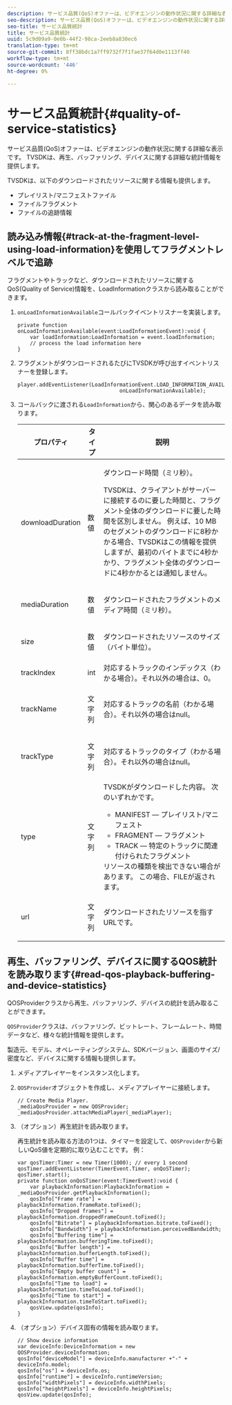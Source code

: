 ```yaml
---
description: サービス品質(QoS)オファーは、ビデオエンジンの動作状況に関する詳細な表示です。 TVSDKは、再生、バッファリング、デバイスに関する詳細な統計情報を提供します。
seo-description: サービス品質(QoS)オファーは、ビデオエンジンの動作状況に関する詳細な表示です。 TVSDKは、再生、バッファリング、デバイスに関する詳細な統計情報を提供します。
seo-title: サービス品質統計
title: サービス品質統計
uuid: 5c9d09a9-0e0b-44f2-98ca-2eeb8a830ec6
translation-type: tm+mt
source-git-commit: 8ff38bdc1a7ff9732f7f1fae37f64d0e1113ff40
workflow-type: tm+mt
source-wordcount: '446'
ht-degree: 0%

---
```



# サービス品質統計{#quality-of-service-statistics}

サービス品質(QoS)オファーは、ビデオエンジンの動作状況に関する詳細な表示です。 TVSDKは、再生、バッファリング、デバイスに関する詳細な統計情報を提供します。

TVSDKは、以下のダウンロードされたリソースに関する情報も提供します。

* プレイリスト/マニフェストファイル
* ファイルフラグメント
* ファイルの追跡情報

## 読み込み情報{#track-at-the-fragment-level-using-load-information}を使用してフラグメントレベルで追跡

フラグメントやトラックなど、ダウンロードされたリソースに関するQoS(Quality of Service)情報を、LoadInformationクラスから読み取ることができます。

1. `onLoadInformationAvailable`コールバックイベントリスナーを実装します。

   ```
   private function onLoadInformationAvailable(event:LoadInformationEvent):void { 
       var loadInformation:LoadInformation = event.loadInformation; 
       // process the load information here     
   }
   ```

1. フラグメントがダウンロードされるたびにTVSDKが呼び出すイベントリスナーを登録します。

   ```
   player.addEventListener(LoadInformationEvent.LOAD_INFORMATION_AVAILABLE,  
                                    onLoadInformationAvailable);
   ```

1. コールバックに渡される`LoadInformation`から、関心のあるデータを読み取ります。

   <table id="table_75E61A2EB25E435DB631166A7FF64757"> 
   <thead> 
   <tr> 
      <th colname="col01" class="entry"> プロパティ </th> 
      <th colname="col1" class="entry"> タイプ </th> 
      <th colname="col2" class="entry"> 説明 </th> 
   </tr> 
   </thead>
   <tbody> 
   <tr> 
      <td colname="col01"> <span class="codeph"> downloadDuration  </span> </td> 
      <td colname="col1"> <p>数値 </p> </td> 
      <td colname="col2"> <p>ダウンロード時間（ミリ秒）。 </p> <p>TVSDKは、クライアントがサーバーに接続するのに要した時間と、フラグメント全体のダウンロードに要した時間を区別しません。 例えば、10 MBのセグメントのダウンロードに8秒かかる場合、TVSDKはこの情報を提供しますが、最初のバイトまでに4秒かかり、フラグメント全体のダウンロードに4秒かかるとは通知しません。 </p> </td> 
   </tr> 
   <tr> 
      <td colname="col01"> <span class="codeph"> mediaDuration  </span> </td> 
      <td colname="col1"> <p>数値 </p> </td> 
      <td colname="col2"> ダウンロードされたフラグメントのメディア時間（ミリ秒）。 </td> 
   </tr> 
   <tr> 
      <td colname="col01"> <span class="codeph"> size  </span> </td> 
      <td colname="col1"> <p>数値 </p> </td> 
      <td colname="col2"> ダウンロードされたリソースのサイズ（バイト単位）。 </td> 
   </tr> 
   <tr> 
      <td colname="col01"> <span class="codeph"> trackIndex  </span> </td> 
      <td colname="col1"> <p>int </p> </td> 
      <td colname="col2"> 対応するトラックのインデックス（わかる場合）。それ以外の場合は、0。 </td> 
   </tr> 
   <tr> 
      <td colname="col01"> <span class="codeph"> trackName  </span> </td> 
      <td colname="col1"> <p>文字列 </p> </td> 
      <td colname="col2"> 対応するトラックの名前（わかる場合）。それ以外の場合はnull。 </td> 
   </tr> 
   <tr> 
      <td colname="col01"> <span class="codeph"> trackType  </span> </td> 
      <td colname="col1"> <p>文字列 </p> </td> 
      <td colname="col2"> 対応するトラックのタイプ（わかる場合）。それ以外の場合はnull。 </td> 
   </tr> 
   <tr> 
      <td colname="col01"> <span class="codeph"> type  </span> </td> 
      <td colname="col1"> <p>文字列 </p> </td> 
      <td colname="col2"> TVSDKがダウンロードした内容。 次のいずれかです。 
      <ul id="ul_FA02F42D109344F4866073908CA4E835"> 
      <li id="li_0E2D3EBCAB58477FB5EA526C54FACFFB">MANIFEST — プレイリスト/マニフェスト </li> 
      <li id="li_D7894C2F0CB64C909C6398288EA5683A">FRAGMENT — フラグメント </li> 
      <li id="li_4D4FEDB7704C411B80891B5028B0C20E">TRACK — 特定のトラックに関連付けられたフラグメント </li> 
      </ul> リソースの種類を検出できない場合があります。 この場合、FILEが返されます。 </td> 
   </tr> 
   <tr> 
      <td colname="col01"> <span class="codeph"> url  </span> </td> 
      <td colname="col1"> <p>文字列 </p> </td> 
      <td colname="col2"> ダウンロードされたリソースを指すURLです。 </td> 
   </tr> 
   </tbody> 
   </table>

## 再生、バッファリング、デバイスに関するQOS統計を読み取ります{#read-qos-playback-buffering-and-device-statistics}

QOSProviderクラスから再生、バッファリング、デバイスの統計を読み取ることができます。

`QOSProvider`クラスは、バッファリング、ビットレート、フレームレート、時間データなど、様々な統計情報を提供します。

製造元、モデル、オペレーティングシステム、SDKバージョン、画面のサイズ/密度など、デバイスに関する情報も提供します。

1. メディアプレイヤーをインスタンス化します。
1. `QOSProvider`オブジェクトを作成し、メディアプレイヤーに接続します。

   ```
   // Create Media Player. 
   _mediaQosProvider = new QOSProvider; 
   _mediaQosProvider.attachMediaPlayer(_mediaPlayer);
   ```

1. （オプション）再生統計を読み取ります。

   再生統計を読み取る方法の1つは、タイマーを設定して、`QOSProvider`から新しいQoS値を定期的に取り込むことです。 例：

   ```
   var qosTimer:Timer = new Timer(1000); // every 1 second  
   qosTimer.addEventListener(TimerEvent.Timer, onQoSTimer);  
   qosTimer.start(); 
   private function onQoSTimer(event:TimerEvent):void { 
       var playbackInformation:PlaybackInformation = _mediaQosProvider.getPlaybackInformation(); 
       qosInfo["Frame rate"] = playbackInformation.frameRate.toFixed();  
       qosInfo["Dropped frames"] = playbackInformation.droppedFrameCount.toFixed(); 
       qosInfo["Bitrate"] = playbackInformation.bitrate.toFixed(); 
       qosInfo["Bandwidth"] = playbackInformation.perceivedBandwidth; 
       qosInfo["Buffering time"] = playbackInformation.bufferingTime.toFixed(); 
       qosInfo["Buffer length"] = playbackInformation.bufferLength.toFixed();  
       qosInfo["Buffer time"] = playbackInformation.bufferTime.toFixed(); 
       qosInfo["Empty buffer count"] = playbackInformation.emptyBufferCount.toFixed();  
       qosInfo["Time to load"] = playbackInformation.timeToLoad.toFixed();  
       qosInfo["Time to start"] = playbackInformation.timeToStart.toFixed(); 
       qosView.update(qosInfo); 
   }
   ```

1. （オプション）デバイス固有の情報を読み取ります。

   ```
   // Show device information 
   var deviceInfo:DeviceInformation = new QOSProvider.deviceInformation; 
   qosInfo["deviceModel"] = deviceInfo.manufacturer +"-" + deviceInfo.model; 
   qosInfo["os"] = deviceInfo.os;  
   qosInfo["runtime"] = deviceInfo.runtimeVersion;  
   qosInfo["widthPixels"] = deviceInfo.widthPixels;  
   qosInfo["heightPixels"] = deviceInfo.heightPixels; 
   qosView.update(qosInfo); 
   ```
